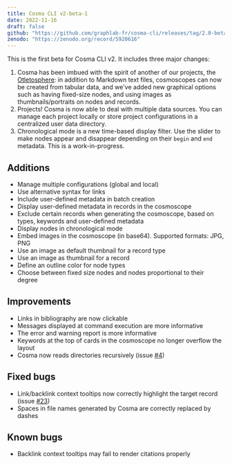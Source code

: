 ```yaml
---
title: Cosma CLI v2-beta-1
date: 2022-11-16
draft: false
github: "https://github.com/graphlab-fr/cosma-cli/releases/tag/2.0-beta-1"
zenodo: "https://zenodo.org/record/5920616"
---
```


This is the first beta for Cosma CLI v2. It includes three major changes:

1. Cosma has been imbued with the spirit of another of our projects, the [Otletosphere](https://hyperotlet.huma-num.fr/otletosphere/): in addition to Markdown text files, cosmoscopes can now be created from tabular data, and we've added new graphical options such as having fixed-size nodes, and using images as thumbnails/portraits on nodes and records.
2. Projects! Cosma is now able to deal with multiple data sources. You can manage each project locally or store project configurations in a centralized user data directory.
3. Chronological mode is a new time-based display filter. Use the slider to make nodes appear and disappear depending on their `begin` and `end` metadata. This is a work-in-progress.

## Additions

- Manage multiple configurations (global and local)
- Use alternative syntax for links
- Include user-defined metadata in batch creation
- Display user-defined metadata in records in the cosmoscope
- Exclude certain records when generating the cosmoscope, based on types, keywords and user-defined metadata
- Display nodes in chronological mode
- Embed images in the cosmoscope (in base64). Supported formats: JPG, PNG
- Use an image as default thumbnail for a record type
- Use an image as thumbnail for a record
- Define an outline color for node types
- Choose between fixed size nodes and nodes proportional to their degree

## Improvements

- Links in bibliography are now clickable
- Messages displayed at command execution are more informative
- The error and warning report is more informative
- Keywords at the top of cards in the cosmoscope no longer overflow the layout
- Cosma now reads directories recursively (issue [#4](https://github.com/graphlab-fr/cosma/issues/4))

## Fixed bugs

- Link/backlink context tooltips now correctly highlight the target record (issue [#23](https://github.com/graphlab-fr/cosma/issues/23))
- Spaces in file names generated by Cosma are correctly replaced by dashes

## Known bugs

- Backlink context tooltips may fail to render citations properly